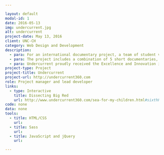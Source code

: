 ```yaml
---

layout: default
modal-id: 1
date: 2016-05-13
img: undercurrent.jpg
alt: undercurrent
project-date: May 13, 2016
client: UNC-CH
category: Web Design and Development
description:
  - para: For an international documentary project, a team of student videographers, reporters, developers and designers travelled to Bocas del Toro, Panama to tell the stories of the intersection of culture and environment.
  - para: The project includes a combination of 5 short documentaries, interactive graphics, articles and 360 videos!
  - para: Undercurrent proudly received the Excellence and Innovation in Visual Digital Storytelling award at the 2016 Online Journalism Awards.
project-type: Project
project-title: Undercurrent
project-url: http://undercurrent360.com
role: Project manager and lead developer
links:
  - type: Interactive
    title: Dissecting Big Red
    url: http://www.undercurrent360.com/sea-for-my-children.html#sixthPage
code: none
data: none
tools:
  - title: HTML/CSS
    url:
  - title: Sass
    url:
  - title: JavaScript and jQuery
    url:

---
```

